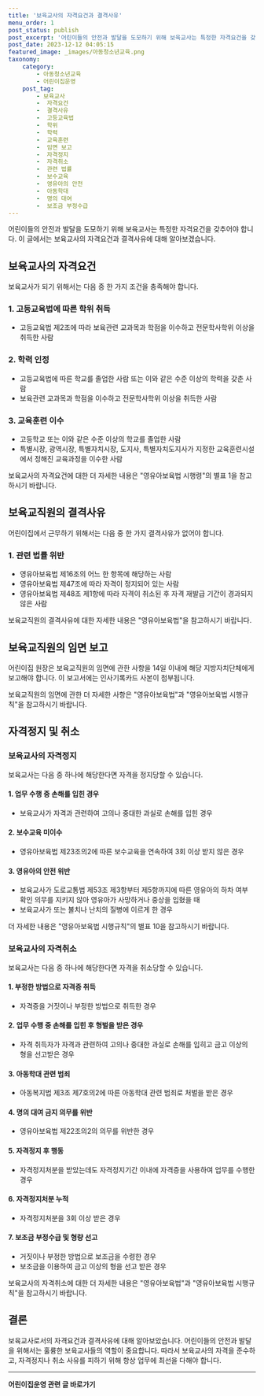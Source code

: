```yaml
---
title: '보육교사의 자격요건과 결격사유'
menu_order: 1
post_status: publish
post_excerpt: '어린이들의 안전과 발달을 도모하기 위해 보육교사는 특정한 자격요건을 갖추어야 합니다. 이 글에서는 보육교사의 자격요건과 결격사유에 대해 알아보겠습니다.'
post_date: 2023-12-12 04:05:15
featured_image: _images/아동청소년교육.png
taxonomy:
    category:
        - 아동청소년교육
        - 어린이집운영
    post_tag:
        - 보육교사
        -  자격요건
        -  결격사유
        -  고등교육법
        -  학위
        -  학력
        -  교육훈련
        -  임면 보고
        -  자격정지
        -  자격취소
        -  관련 법률
        -  보수교육
        -  영유아의 안전
        -  아동학대
        -  명의 대여
        -  보조금 부정수급
---
```



어린이들의 안전과 발달을 도모하기 위해 보육교사는 특정한 자격요건을 갖추어야 합니다. 이 글에서는 보육교사의 자격요건과 결격사유에 대해 알아보겠습니다.

## 보육교사의 자격요건

보육교사가 되기 위해서는 다음 중 한 가지 조건을 충족해야 합니다.

### 1. 고등교육법에 따른 학위 취득

- 고등교육법 제2조에 따라 보육관련 교과목과 학점을 이수하고 전문학사학위 이상을 취득한 사람

### 2. 학력 인정

- 고등교육법에 따른 학교를 졸업한 사람 또는 이와 같은 수준 이상의 학력을 갖춘 사람
- 보육관련 교과목과 학점을 이수하고 전문학사학위 이상을 취득한 사람

### 3. 교육훈련 이수

- 고등학교 또는 이와 같은 수준 이상의 학교를 졸업한 사람
- 특별시장, 광역시장, 특별자치시장, 도지사, 특별자치도지사가 지정한 교육훈련시설에서 정해진 교육과정을 이수한 사람

보육교사의 자격요건에 대한 더 자세한 내용은 "영유아보육법 시행령"의 별표 1을 참고하시기 바랍니다.

## 보육교직원의 결격사유

어린이집에서 근무하기 위해서는 다음 중 한 가지 결격사유가 없어야 합니다.

### 1. 관련 법률 위반

- 영유아보육법 제16조의 어느 한 항목에 해당하는 사람
- 영유아보육법 제47조에 따라 자격이 정지되어 있는 사람
- 영유아보육법 제48조 제1항에 따라 자격이 취소된 후 자격 재발급 기간이 경과되지 않은 사람

보육교직원의 결격사유에 대한 자세한 내용은 "영유아보육법"을 참고하시기 바랍니다.

## 보육교직원의 임면 보고

어린이집 원장은 보육교직원의 임면에 관한 사항을 14일 이내에 해당 지방자치단체에게 보고해야 합니다. 이 보고서에는 인사기록카드 사본이 첨부됩니다.

보육교직원의 임면에 관한 더 자세한 사항은 "영유아보육법"과 "영유아보육법 시행규칙"을 참고하시기 바랍니다.

## 자격정지 및 취소

### 보육교사의 자격정지

보육교사는 다음 중 하나에 해당한다면 자격을 정지당할 수 있습니다.

#### 1. 업무 수행 중 손해를 입힌 경우

- 보육교사가 자격과 관련하여 고의나 중대한 과실로 손해를 입힌 경우

#### 2. 보수교육 미이수

- 영유아보육법 제23조의2에 따른 보수교육을 연속하여 3회 이상 받지 않은 경우

#### 3. 영유아의 안전 위반

- 보육교사가 도로교통법 제53조 제3항부터 제5항까지에 따른 영유아의 하차 여부 확인 의무를 지키지 않아 영유아가 사망하거나 중상을 입혔을 때
- 보육교사가 또는 불치나 난치의 질병에 이르게 한 경우

더 자세한 내용은 "영유아보육법 시행규칙"의 별표 10을 참고하시기 바랍니다.

### 보육교사의 자격취소

보육교사는 다음 중 하나에 해당한다면 자격을 취소당할 수 있습니다.

#### 1. 부정한 방법으로 자격증 취득

- 자격증을 거짓이나 부정한 방법으로 취득한 경우

#### 2. 업무 수행 중 손해를 입힌 후 형벌을 받은 경우

- 자격 취득자가 자격과 관련하여 고의나 중대한 과실로 손해를 입히고 금고 이상의 형을 선고받은 경우

#### 3. 아동학대 관련 범죄

- 아동복지법 제3조 제7호의2에 따른 아동학대 관련 범죄로 처벌을 받은 경우

#### 4. 명의 대여 금지 의무를 위반

- 영유아보육법 제22조의2의 의무를 위반한 경우

#### 5. 자격정지 후 행동

- 자격정지처분을 받았는데도 자격정지기간 이내에 자격증을 사용하여 업무를 수행한 경우

#### 6. 자격정지처분 누적

- 자격정지처분을 3회 이상 받은 경우

#### 7. 보조금 부정수급 및 형량 선고

- 거짓이나 부정한 방법으로 보조금을 수령한 경우
- 보조금을 이용하여 금고 이상의 형을 선고 받은 경우

보육교사의 자격취소에 대한 더 자세한 내용은 "영유아보육법"과 "영유아보육법 시행규칙"을 참고하시기 바랍니다.

## 결론

보육교사로서의 자격요건과 결격사유에 대해 알아보았습니다. 어린이들의 안전과 발달을 위해서는 훌륭한 보육교사들의 역할이 중요합니다. 따라서 보육교사의 자격을 준수하고, 자격정지나 취소 사유를 피하기 위해 항상 업무에 최선을 다해야 합니다. 


<!-- wp:separator -->
<hr class="wp-block-separator has-alpha-channel-opacity"/>
<!-- /wp:separator -->

<!-- wp:group {"backgroundColor":"base","layout":{"type":"constrained"}} -->
<div class="wp-block-group has-base-background-color has-background"><!-- wp:paragraph {"align":"center","fontSize":"medium"} -->
<p class="has-text-align-center has-large-font-size"><strong>어린이집운영 관련 글 바로가기</strong></p>
<!-- /wp:paragraph -->


<!-- wp:latest-posts
{"categories":[{"id":31780,"count":19,"description":"","link":"https://uknowlaw.com/category/%ec%96%b4%eb%a6%b0%ec%9d%b4%ec%a7%91%ec%9a%b4%ec%98%81/","name":"어린이집운영","slug":"어린이집운영","taxonomy":"category","parent":0,"meta":[],"_links":{"self":[{"href":"https://uknowlaw.com/wp-json/wp/v2/categories/31780"}],"collection":[{"href":"https://uknowlaw.com/wp-json/wp/v2/categories"}],"about":[{"href":"https://uknowlaw.com/wp-json/wp/v2/taxonomies/category"}],"wp:post_type":[{"href":"https://uknowlaw.com/wp-json/wp/v2/posts?categories=31780"}],"curies":[{"name":"wp","href":"https://api.w.org/{rel}","templated":true}]}}],"postsToShow":100,"excerptLength":28,"postLayout":"grid","columns":2,"featuredImageAlign":"left","featuredImageSizeSlug":"large","fontSize":"small"} /--></div>
<!-- /wp:group -->